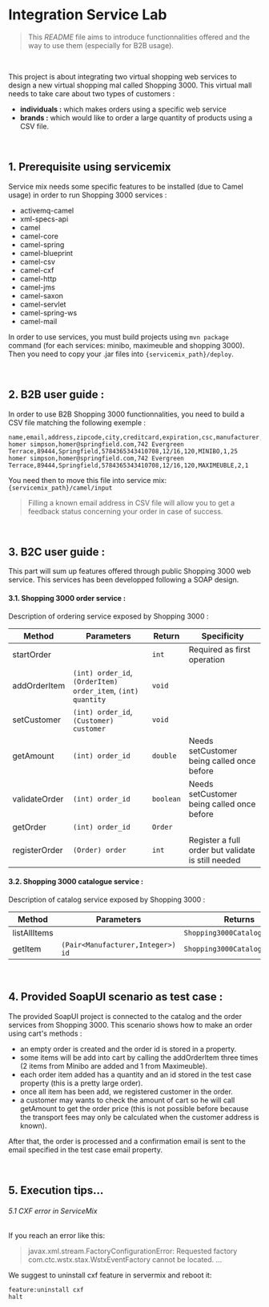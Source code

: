 # Integration Service Lab

> This _README_ file aims to introduce functionnalities offered and the way to use them (especially for B2B usage).

<br>

This project is about integrating two virtual shopping web services to design a new virtual shopping mal called Shopping 3000. This virtual mall needs to take care about two types of customers : 

* __individuals :__ which makes orders using a specific web service
* __brands :__ which would like to order a large quantity of products using a CSV file.   

<br>

## 1.  Prerequisite using servicemix

Service mix needs some specific features to be installed (due to Camel usage) in order to run Shopping 3000 services :

* activemq-camel
* xml-specs-api
* camel
* camel-core
* camel-spring
* camel-blueprint
* camel-csv
* camel-cxf
* camel-http
* camel-jms
* camel-saxon
* camel-servlet
* camel-spring-ws
* camel-mail

In order to use services, you must build projects using `mvn package` command (for each services: minibo, maximeuble and shopping 3000). Then you need to copy your .jar files into `{servicemix_path}/deploy`. 
 
<br> 

## 2.  B2B user guide : 

In order to use B2B Shopping 3000 functionnalities, you need to build a CSV file matching the following exemple : 

```
name,email,address,zipcode,city,creditcard,expiration,csc,manufacturer,itemid,quantity
homer simpson,homer@springfield.com,742 Evergreen Terrace,89444,Springfield,5784365343410708,12/16,120,MINIBO,1,25 
homer simpson,homer@springfield.com,742 Evergreen Terrace,89444,Springfield,5784365343410708,12/16,120,MAXIMEUBLE,2,1 
```
You need then to move this file into service mix: `{servicemix_path}/camel/input`

> Filling a known email address in CSV file will allow you to get a feedback status concerning your order in case of success.

<br>

## 3.  B2C user guide : 

This part will sum up features offered through public Shopping 3000 web service. This services has been developped following a SOAP design.

#### 3.1.  Shopping 3000 order service :

Description of ordering service exposed by Shopping 3000 :

| Method        | Parameters                                                   | Return    | Specificity                                           |  
| --------------| -------------------------------------------------------------| ----------| --------------------------------------------------------|  
| startOrder    |                                                              | `int`     | Required as first operation                             |  
| addOrderItem  | `(int) order_id`, `(OrderItem) order_item`, `(int) quantity` | `void`    |                                                         |  
| setCustomer   | `(int) order_id`, `(Customer) customer`                      | `void`    |                                                         |  
| getAmount     | `(int) order_id`                                             | `double`  | Needs setCustomer being called once before              |  
| validateOrder | `(int) order_id`                                             | `boolean` | Needs setCustomer being called once before              |  
| getOrder      | `(int) order_id`                                             | `Order`   |                                                         |  
| registerOrder | `(Order) order`                                              | `int`     | Register a full order but validate is still needed      | 


#### 3.2.  Shopping 3000 catalogue service :

Description of catalog service exposed by Shopping 3000 :


| Method       | Parameters                        | Returns                       |   
| -------------| ----------------------------------| ------------------------------|  
| listAllItems |                                   | `Shopping3000CatalogItemList` |   
| getItem      | `(Pair<Manufacturer,Integer>) id` |  `Shopping3000CatalogItem`    |   

<br>

## 4.  Provided SoapUI scenario as test case : 

The provided SoapUI project is connected to the catalog and the order services from Shopping 3000. This scenario shows how to make an order using cart's methods :

* an empty order is created and the order id is stored in a property.
* some items will be add into cart by calling the addOrderItem three times (2 items from Minibo are added and 1 from Maximeuble).
* each order item added has a quantity and an id stored in the test case property (this is a pretty large order).
* once all item has been add, we registered customer in the order.
* a customer may wants to check the amount of cart so he will call getAmount to get the order price (this is not possible before because the transport fees may only be calculated when the customer address is known).

After that, the order is processed and a confirmation email is sent to the email specified in the test case email property.

<br>

## 5. Execution tips...

###### 5.1  CXF error in ServiceMix

If you reach an error like this:

> javax.xml.stream.FactoryConfigurationError: Requested factory com.ctc.wstx.stax.WstxEventFactory cannot be located.
> ...

We suggest to uninstall cxf feature in servermix and reboot it: 

```
feature:uninstall cxf
halt
```